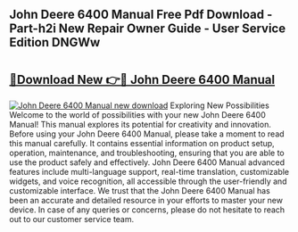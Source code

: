 ## John Deere 6400 Manual Free Pdf Download - Part-h2i New Repair Owner Guide - User Service Edition DNGWw

# <h2><a href="http://bc17130.oget.top/?id=John+Deere+6400+Manual">🔗Download New 👉🔴 John Deere 6400 Manual</a></h2>

[![John Deere 6400 Manual new download](https://i.imgur.com/5g1atiW.png)](http://bc17130.oget.top/?id=John+Deere+6400+Manual)
Exploring New Possibilities Welcome to the world of possibilities with your new John Deere 6400 Manual! This manual explores its potential for creativity and innovation. Before using your John Deere 6400 Manual, please take a moment to read this manual carefully. It contains essential information on product setup, operation, maintenance, and troubleshooting, ensuring that you are able to use the product safely and effectively. John Deere 6400 Manual advanced features include multi-language support, real-time translation, customizable widgets, and voice recognition, all accessible through the user-friendly and customizable interface. We trust that the John Deere 6400 Manual has been an accurate and detailed resource in your efforts to master your new device. In case of any queries or concerns, please do not hesitate to reach out to our customer service team.
